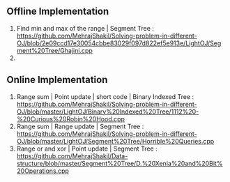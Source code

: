 ## Offline Implementation
1. Find min and max of the range | Segment Tree : https://github.com/MehrajShakil/Solving-problem-in-different-OJ/blob/2e09ccd17e30054cbbe83029f097d822ef5e913e/LightOJ/Segment%20Tree/Ghajini.cpp
2. 


## Online Implementation
1. Range sum | Point update | short code | Binary Indexed Tree : https://github.com/MehrajShakil/Solving-problem-in-different-OJ/blob/master/LightOJ/Binary%20Indexed%20Tree/1112%20-%20Curious%20Robin%20Hood.cpp
2. Range sum | Range update | Segment Tree : https://github.com/MehrajShakil/Solving-problem-in-different-OJ/blob/master/LightOJ/Segment%20Tree/Horrible%20Queries.cpp
3. Range or and xor | Point update | Segment Tree : https://github.com/MehrajShakil/Data-structure/blob/master/Segment%20Tree/D.%20Xenia%20and%20Bit%20Operations.cpp 
